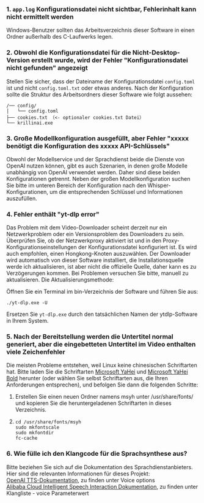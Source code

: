 ### 1. `app.log` Konfigurationsdatei nicht sichtbar, Fehlerinhalt kann nicht ermittelt werden
Windows-Benutzer sollten das Arbeitsverzeichnis dieser Software in einen Ordner außerhalb des C-Laufwerks legen.

### 2. Obwohl die Konfigurationsdatei für die Nicht-Desktop-Version erstellt wurde, wird der Fehler "Konfigurationsdatei nicht gefunden" angezeigt
Stellen Sie sicher, dass der Dateiname der Konfigurationsdatei `config.toml` ist und nicht `config.toml.txt` oder etwas anderes.
Nach der Konfiguration sollte die Struktur des Arbeitsordners dieser Software wie folgt aussehen:
```
/── config/
│   └── config.toml
├── cookies.txt （<- optionaler cookies.txt Datei）
└── krillinai.exe
```

### 3. Große Modellkonfiguration ausgefüllt, aber Fehler "xxxxx benötigt die Konfiguration des xxxxx API-Schlüssels"
Obwohl der Modellservice und der Sprachdienst beide die Dienste von OpenAI nutzen können, gibt es auch Szenarien, in denen große Modelle unabhängig von OpenAI verwendet werden. Daher sind diese beiden Konfigurationen getrennt. Neben der großen Modellkonfiguration suchen Sie bitte im unteren Bereich der Konfiguration nach den Whisper-Konfigurationen, um die entsprechenden Schlüssel und Informationen auszufüllen.

### 4. Fehler enthält "yt-dlp error"
Das Problem mit dem Video-Downloader scheint derzeit nur ein Netzwerkproblem oder ein Versionsproblem des Downloaders zu sein. Überprüfen Sie, ob der Netzwerkproxy aktiviert ist und in den Proxy-Konfigurationseinstellungen der Konfigurationsdatei konfiguriert ist. Es wird auch empfohlen, einen Hongkong-Knoten auszuwählen. Der Downloader wird automatisch von dieser Software installiert, die Installationsquelle werde ich aktualisieren, ist aber nicht die offizielle Quelle, daher kann es zu Verzögerungen kommen. Bei Problemen versuchen Sie bitte, manuell zu aktualisieren. Die Aktualisierungsmethode:

Öffnen Sie ein Terminal im bin-Verzeichnis der Software und führen Sie aus:
```
./yt-dlp.exe -U
```
Ersetzen Sie `yt-dlp.exe` durch den tatsächlichen Namen der ytdlp-Software in Ihrem System.

### 5. Nach der Bereitstellung werden die Untertitel normal generiert, aber die eingebetteten Untertitel im Video enthalten viele Zeichenfehler
Die meisten Probleme entstehen, weil Linux keine chinesischen Schriftarten hat. Bitte laden Sie die Schriftarten [Microsoft YaHei](https://modelscope.cn/models/Maranello/KrillinAI_dependency_cn/resolve/master/%E5%AD%97%E4%BD%93/msyh.ttc) und [Microsoft YaHei Bold](https://modelscope.cn/models/Maranello/KrillinAI_dependency_cn/resolve/master/%E5%AD%97%E4%BD%93/msyhbd.ttc) herunter (oder wählen Sie selbst Schriftarten aus, die Ihren Anforderungen entsprechen), und befolgen Sie dann die folgenden Schritte:
1. Erstellen Sie einen neuen Ordner namens msyh unter /usr/share/fonts/ und kopieren Sie die heruntergeladenen Schriftarten in dieses Verzeichnis.
2. 
    ```
    cd /usr/share/fonts/msyh
    sudo mkfontscale
    sudo mkfontdir
    fc-cache
    ```

### 6. Wie fülle ich den Klangcode für die Sprachsynthese aus?
Bitte beziehen Sie sich auf die Dokumentation des Sprachdienstanbieters. Hier sind die relevanten Informationen für dieses Projekt:  
[OpenAI TTS-Dokumentation](https://platform.openai.com/docs/guides/text-to-speech/api-reference), zu finden unter Voice options  
[Alibaba Cloud Intelligent Speech Interaction Dokumentation](https://help.aliyun.com/zh/isi/developer-reference/overview-of-speech-synthesis), zu finden unter Klangliste - voice Parameterwert